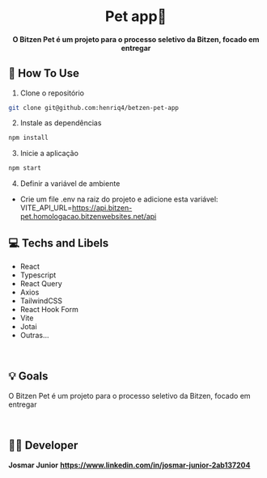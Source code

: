 <h1 align="center">
    Pet app📍
</h1>

<h4 align="center">
  O Bitzen Pet é um projeto para o processo seletivo da Bitzen, focado em entregar 
</h4>

</hr>

## 📀 How To Use

1. Clone o repositório

```bash
git clone git@github.com:henriq4/betzen-pet-app
```

2. Instale as dependências

```bash
npm install
```

3. Inicie a aplicação

```bash
npm start
```

4. Definir a variável de ambiente
- Crie um file .env na raiz do projeto e adicione esta variável: VITE_API_URL=https://api.bitzen-pet.homologacao.bitzenwebsites.net/api

## 💻 Techs and Libels
- React
- Typescript
- React Query
- Axios
- TailwindCSS
- React Hook Form
- Vite
- Jotai
- Outras...

<br/>

## 💡 Goals

O Bitzen Pet é um projeto para o processo seletivo da Bitzen, focado em entregar 

<br/>

## 👨‍💻 Developer

**Josmar Junior**
**https://www.linkedin.com/in/josmar-junior-2ab137204**
